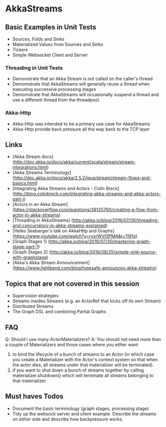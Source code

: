 # AkkaStreams

## Basic Examples in Unit Tests
* Sources, Folds and Sinks
* Materialized Values from Sources and Sinks
* Tickers
* Simple Websocket Client and Server

### Threading in Unit Tests
* Demonstrate that an Akka Stream is not called on the caller's thread
* Demomstrate that AkkaStreams will generally reuse a thread when executing successive processing stages
* Demomstrate that AkkaStreams will occasionally suspend a thread and use a different thread from the threadpool.

### Akka-Http
* Akka-Http was intended to be a primary use case for AkkaStreams
* Akka-Http provide back pressure all the way back to the TCP layer

## Links
* [Akka Stream docs] (http://doc.akka.io/docs/akka/current/scala/stream/stream-integrations.html)
* [Akka Streams Terminology] (http://doc.akka.io/docs/akka/2.5.2/java/stream/stream-flows-and-basics.html)
* [Integrating Akka Streams and Actors - Colin Breck] (http://blog.colinbreck.com/integrating-akka-streams-and-akka-actors-part-i)
* [Actors in an Akka Stream] (https://stackoverflow.com/questions/39125760/creating-a-flow-from-actor-in-akka-streams)
* [Threading in AkkaStreams] (http://akka.io/blog/2016/07/06/threading-and-concurrency-in-akka-streams-explained)
* [Heiko Seeberger's talk on AkkaHttp and Graphs] (https://www.youtube.com/watch?v=ryxrWVI3PMA&t=1191s)
* [Graph Stages 1] (http://akka.io/blog/2016/07/30/mastering-graph-stage-part-1)
* [Graph Stages 2] (http://akka.io/blog/2016/08/25/simple-sink-source-with-graphstage)
* [Akka's Akka Stream Announcement] (https://www.lightbend.com/blog/typesafe-announces-akka-streams)

## Topics that are not covered in this session
* Supervision strategies
* Streams insides Streams (e.g. an ActorRef that kicks off its own Stream)
* Distributed Streams
* The Graph DSL and combining Partial Graphs

## FAQ
Q: Should I use many ActorMaterializers?
A: You should not need more than a couple of Materializers and those cases where you either want
   1) to bind the lifecycle of a bunch of streams to an Actor (in which case you create a Materializer with the Actor's context.system so that when the actor dies, all streams under that materializer will be terminated).
   2) if you want to shut down a bunch of streams together by calling materializer.shutdown() which will terminate all streams belonging to that materializer.

## Must haves Todos
* Document the basic terminology (graph stages, processing stage)
* Tidy up the websock server and client example.  Describe the streams on either side and describe how backpressure works.


